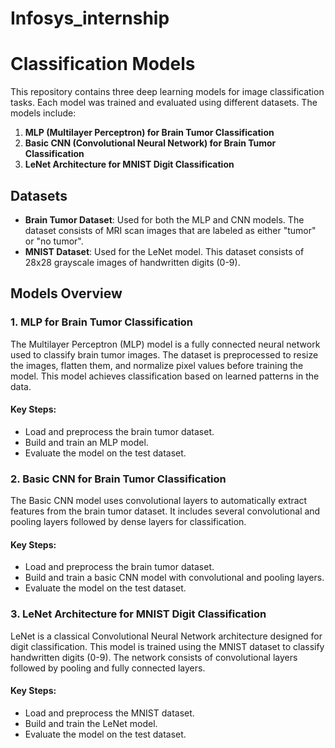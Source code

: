 # Infosys_internship

# Classification Models

This repository contains three deep learning models for image classification tasks. Each model was trained and evaluated using different datasets. The models include:

1. **MLP (Multilayer Perceptron) for Brain Tumor Classification**
2. **Basic CNN (Convolutional Neural Network) for Brain Tumor Classification**
3. **LeNet Architecture for MNIST Digit Classification**

## Datasets

- **Brain Tumor Dataset**: Used for both the MLP and CNN models. The dataset consists of MRI scan images that are labeled as either "tumor" or "no tumor".
- **MNIST Dataset**: Used for the LeNet model. This dataset consists of 28x28 grayscale images of handwritten digits (0-9).

## Models Overview

### 1. **MLP for Brain Tumor Classification**

The Multilayer Perceptron (MLP) model is a fully connected neural network used to classify brain tumor images. The dataset is preprocessed to resize the images, flatten them, and normalize pixel values before training the model. This model achieves classification based on learned patterns in the data.

#### Key Steps:
- Load and preprocess the brain tumor dataset.
- Build and train an MLP model.
- Evaluate the model on the test dataset.

### 2. **Basic CNN for Brain Tumor Classification**

The Basic CNN model uses convolutional layers to automatically extract features from the brain tumor dataset. It includes several convolutional and pooling layers followed by dense layers for classification.

#### Key Steps:
- Load and preprocess the brain tumor dataset.
- Build and train a basic CNN model with convolutional and pooling layers.
- Evaluate the model on the test dataset.

### 3. **LeNet Architecture for MNIST Digit Classification**

LeNet is a classical Convolutional Neural Network architecture designed for digit classification. This model is trained using the MNIST dataset to classify handwritten digits (0-9). The network consists of convolutional layers followed by pooling and fully connected layers.

#### Key Steps:
- Load and preprocess the MNIST dataset.
- Build and train the LeNet model.
- Evaluate the model on the test dataset.



